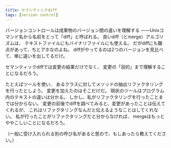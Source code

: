 ```yaml
---
title: セマンティックdiff
tags: [version control]
---
```


バージョンコントロールは成果物のバージョン間の違いを理解する
——Unixコマンド名から名前をとって「diff」と呼ばれる。
良いdiff（とmerge）アルゴリズムは、
テキストファイルにもバイナリファイルにも使える。
だがdiffにも難点があって、ちとアホなのよね。
diffがやってるのは2つのバージョンを見比べて、単に違いを出してるだけ。

セマンティックdiffでは変更の結果だけでなく、
変更の「目的」まで理解することになるだろう。

たとえばツールを使い、
あるクラスに対してメソッドの抽出リファクタリングを行ったとしよう。
変更を加えたのはそこだけだ。
現状のツールはプログラム内のテキストの違いは分かる。
しかし、私がリファクタリングを行ったことまでは分からない。
変更の前後でdiffを調べてみると、変更があったことは伝えてくれるが、
これはリファクタリングなんだと伝えるようなことはしてくれない。
私が行ったことがリファクタリングだと分からなければ、
mergeはもっとややこしいことになるだろう。

（一般に受け入れられる別の呼び名があると思ので、もしあったら教えてください。）
